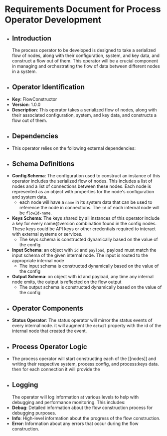 # Requirements Document for Process Operator Development
- ## Introduction
  The process operator to be developed is designed to take a serialized flow of nodes, along with their configuration, system, and key data, and construct a flow out of them. This operator will be a crucial component in managing and orchestrating the flow of data between different nodes in a system.
- ## Operator Identification
- **Key**: FlowConstructor
- **Version**: 1.0.0
- **Description**: This operator takes a serialized flow of nodes, along with their associated configuration, system, and key data, and constructs a flow out of them.
- ## Dependencies
- This operator relies on the following external dependencies:
- ## Schema Definitions
- **Config Schema**: The configuration used to construct an instance of this operator includes the serialized flow of nodes. This includes a list of nodes and a list of connections between these nodes. Each node is represented as an object with properties for the node's configuration and system data.
	- each node will have a `name` in its system data that can be used to reference the node in connections. The `id` of each internal node will be `flowId-name`.
- **Keys Schema**: The keys shared by all instances of this operator include a key for every name@version combination found in the config nodes. These keys could be API keys or other credentials required to interact with external systems or services.
	- The keys schema is constructed dynamically based on the value of the config
- **Input Schema**: an object with `id` and `payload`, payload must match the input schema of the given internal node. The input is routed to the appropriate internal node
	- The input schema is constructed dynamically based on the value of the config
- **Output Schema**: on object with id and payload, any time any internal node emits, the output is reflected on the flow output
	- The output schema is constructed dynamically based on the value of the config
- ## Operator Components
- **Status Operator**: The status operator will mirror the status events of every internal node. it will augment the `detail` property with the id of the internal node that created the event.
- ## Process Operator Logic
- The process operator will start constructing each of the [[nodes]] and writing their respective system, process:config, and process:keys data. then for each connection it will provide the
- ## Logging
  The operator will log information at various levels to help with debugging and performance monitoring. This includes:
- **Debug**: Detailed information about the flow construction process for debugging purposes.
- **Info**: High-level information about the progress of the flow construction.
- **Error**: Information about any errors that occur during the flow construction.